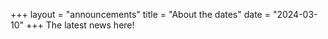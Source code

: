 +++
layout = "announcements"
title = "About the dates"
date = "2024-03-10"
+++
The latest news here!